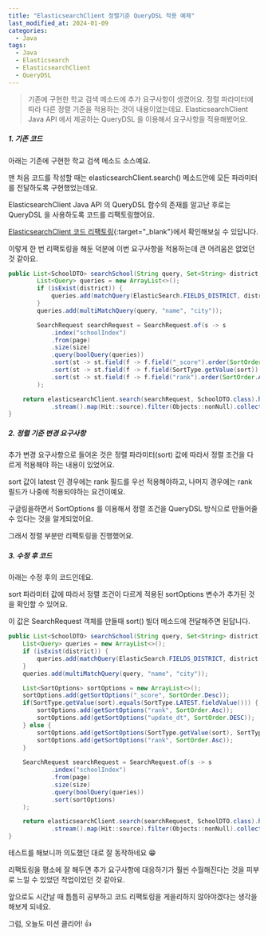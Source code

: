 ```yaml
---
title: "ElasticsearchClient 정렬기준 QueryDSL 적용 예제"
last_modified_at: 2024-01-09
categories:
  - Java
tags:
  - Java
  - Elasticsearch
  - ElasticsearchClient
  - QueryDSL
---
```


> 기존에 구현한 학교 검색 메소드에 추가 요구사항이 생겼어요.
> 정렬 파라미터에 따라 다른 정렬 기준을 적용하는 것이 내용이었는데요.
> ElasticsearchClient Java API 에서 제공하는 QueryDSL 을 이용해서 요구사항을 적용해봤어요.

##### 1. 기존 코드

아래는 기존에 구현한 학교 검색 메소드 소스예요.

맨 처음 코드를 작성할 때는 elasticsearchClient.search() 메소드안에 모든 파라미터를 전달하도록 구현했었는데요.

ElasticsearchClient Java API 의 QueryDSL 함수의 존재를 알고난 후로는 QueryDSL 을 사용하도록 코드를 리팩토링했어요.

[ElasticsearchClient 코드 리팩토링](https://seerlog.github.io/elasticsearch/ElasticsearchClient-%EC%BD%94%EB%93%9C-%EB%A6%AC%ED%8C%A9%ED%86%A0%EB%A7%81/){:target="_blank"}에서 확인해보실 수 있답니다.

이렇게 한 번 리팩토링을 해둔 덕분에 이번 요구사항을 적용하는데 큰 어려움은 없었던 것 같아요.

```java
public List<SchoolDTO> searchSchool(String query, Set<String> district, String sort, int page, int size) throws IOException {
        List<Query> queries = new ArrayList<>();
        if (isExist(district)) {
            queries.add(matchQuery(ElasticSearch.FIELDS_DISTRICT, district.toString()));
        }
        queries.add(multiMatchQuery(query, "name", "city"));

        SearchRequest searchRequest = SearchRequest.of(s -> s
            .index("schoolIndex")
            .from(page)
            .size(size)
            .query(boolQuery(queries))
            .sort(st -> st.field(f -> f.field("_score").order(SortOrder.Desc)))
            .sort(st -> st.field(f -> f.field(SortType.getValue(sort)).order(SortType.getOrder(sort))))
            .sort(st -> st.field(f -> f.field("rank").order(SortOrder.Asc)))
        );

    return elasticsearchClient.search(searchRequest, SchoolDTO.class).hits().hits()
            .stream().map(Hit::source).filter(Objects::nonNull).collect(Collectors.toList());
}
```

##### 2. 정렬 기준 변경 요구사항

추가 변경 요구사항으로 들어온 것은 정렬 파라미터(sort) 값에 따라서 정렬 조건을 다르게 적용해야 하는 내용이 있었어요.

sort 값이 latest 인 경우에는 rank 필드를 우선 적용해야하고, 나머지 경우에는 rank 필드가 나중에 적용되야하는 요건이예요.

구글링을하면서 SortOptions 를 이용해서 정렬 조건을 QueryDSL 방식으로 만들어줄 수 있다는 것을 알게되었어요.

그래서 정렬 부분만 리팩토링을 진행했어요.

##### 3. 수정 후 코드

아래는 수정 후의 코드인데요.

sort 파라미터 값에 따라서 정렬 조건이 다르게 적용된 sortOptions 변수가 추가된 것을 확인할 수 있어요.

이 값은 SearchRequest 객체를 만들때 sort() 빌더 메소드에 전달해주면 된답니다.

```java
public List<SchoolDTO> searchSchool(String query, Set<String> district, String sort, int page, int size) throws IOException {
    List<Query> queries = new ArrayList<>();
    if (isExist(district)) {
        queries.add(matchQuery(ElasticSearch.FIELDS_DISTRICT, district.toString()));
    }
    queries.add(multiMatchQuery(query, "name", "city"));

    List<SortOptions> sortOptions = new ArrayList<>();
    sortOptions.add(getSortOptions("_score", SortOrder.Desc));
    if(SortType.getValue(sort).equals(SortType.LATEST.fieldValue())) {
        sortOptions.add(getSortOptions("rank", SortOrder.Asc));
        sortOptions.add(getSortOptions("update_dt", SortOrder.DESC));
    } else {
        sortOptions.add(getSortOptions(SortType.getValue(sort), SortType.getOrder(sort)));
        sortOptions.add(getSortOptions("rank", SortOrder.Asc));
    }
    
    SearchRequest searchRequest = SearchRequest.of(s -> s
            .index("schoolIndex")
            .from(page)
            .size(size)
            .query(boolQuery(queries))
            .sort(sortOptions)
    );

    return elasticsearchClient.search(searchRequest, SchoolDTO.class).hits().hits()
            .stream().map(Hit::source).filter(Objects::nonNull).collect(Collectors.toList());
}
```

테스트를 해보니까 의도했던 대로 잘 동작하네요 😁

리팩토링을 평소에 잘 해두면 추가 요구사항에 대응하기가 훨씬 수월해진다는 것을 피부로 느낄 수 있었던 작업이었던 것 같아요.

앞으로도 시간날 때 틈틈히 공부하고 코드 리팩토링을 게을리하지 않아야겠다는 생각을 해보게 되네요.

그럼, 오늘도 미션 클리어! 👍